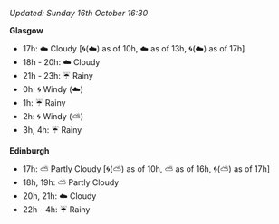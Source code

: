 *Updated: Sunday 16th October 16:30*

**Glasgow**

* 17h: :cloud: Cloudy [:cyclone:(:cloud:) as of 10h, :cloud: as of 13h, :cyclone:(:cloud:) as of 17h]
* 18h - 20h: :cloud: Cloudy
* 21h - 23h: :umbrella: Rainy
* 0h: :cyclone: Windy (:cloud:)
* 1h: :umbrella: Rainy
* 2h: :cyclone: Windy (:partly_sunny:)
* 3h, 4h: :umbrella: Rainy

**Edinburgh**

* 17h: :partly_sunny: Partly Cloudy [:cyclone:(:partly_sunny:) as of 10h, :partly_sunny: as of 16h, :cyclone:(:partly_sunny:) as of 17h]
* 18h, 19h: :partly_sunny: Partly Cloudy
* 20h, 21h: :cloud: Cloudy
* 22h - 4h: :umbrella: Rainy
